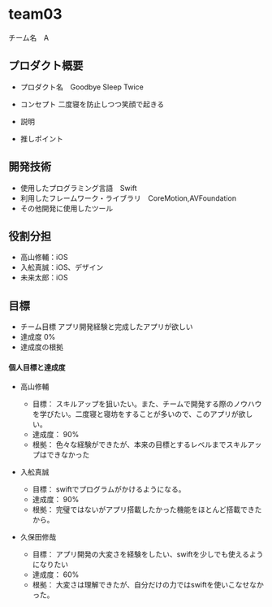 # team03
チーム名　A

## プロダクト概要
- プロダクト名　Goodbye Sleep Twice

- コンセプト 二度寝を防止しつつ笑顔で起きる

- 説明　

- 推しポイント

## 開発技術
- 使用したプログラミング言語　Swift
- 利用したフレームワーク・ライブラリ　CoreMotion,AVFoundation
- その他開発に使用したツール

## 役割分担
- 高山修輔：iOS
- 入舩真誠：iOS、デザイン
- 未来太郎：iOS

## 目標
- チーム目標
アプリ開発経験と完成したアプリが欲しい
- 達成度
0%
- 達成度の根拠


#### 個人目標と達成度
- 高山修輔 
  - 目標： スキルアップを狙いたい。また、チームで開発する際のノウハウを学びたい。二度寝と寝坊をすることが多いので、このアプリが欲しい。
  - 達成度： 90%  
  - 根拠：  色々な経験ができたが、本来の目標とするレベルまでスキルアップはできなかった

- 入舩真誠 
  - 目標： swiftでプログラムがかけるようになる。
  - 達成度： 90%  
  - 根拠：  完璧ではないがアプリ搭載したかった機能をほとんど搭載できたから。

- 久保田修哉
  - 目標：  アプリ開発の大変さを経験をしたい、swiftを少しでも使えるようになりたい
  - 達成度： 60%  
  - 根拠：  大変さは理解できたが、自分だけの力ではswiftを使いこなせなかった。
